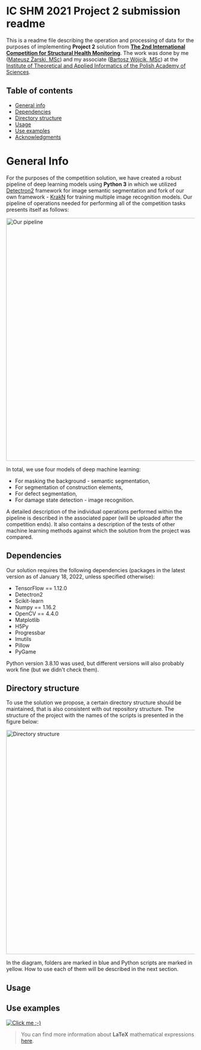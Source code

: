 # IC SHM 2021 Project 2 submission readme

This is a readme file describing the operation and processing of data for the purposes of implementing **Project 2** solution from [**The 2nd International Competition for Structural Health Monitoring**](https://sail.cive.uh.edu/ic-shm2021/). The work was done by me ([Mateusz Żarski, MSc](https://www.iitis.pl/en/node/3227)) and my associate ([Bartosz Wójcik, MSc](https://www.iitis.pl/en/person/bwojcik)) at the [Institute of Theoretical and Applied Informatics of the Polish Academy of Sciences](https://www.iitis.pl/en). 

##  Table of contents

* [General info](#general-info)
* [Dependencies](#dependencies)
* [Directory structure](#directory-structure)
* [Usage](#usage)
* [Use examples](#use-examples)
* [Acknowledgments](#acknowledgments)

# General Info

For the purposes of the competition solution, we have created a robust pipeline of deep learning models using **Python 3** in which we utilized [Detectron2](https://github.com/facebookresearch/detectron2) framework for image semantic segmentation and fork of our own framework - [KrakN](https://github.com/MatZar01/KrakN) for training multiple image recognition models. Our pipeline of operations needed for performing all of the competition tasks presents itself as follows:

<img src="https://i.ibb.co/L5mQHVR/Fig7.png" alt="Our pipeline" width="650"/>

In total, we use four models of deep machine learning:

 - For masking the background - semantic segmentation,
 - For segmentation of construction elements,
 - For defect segmentation,
 - For damage state detection - image recognition.

A detailed description of the individual operations performed within the pipeline is described in the associated paper (will be uploaded after the competition ends). It also contains a description of the tests of other machine learning methods against which the solution from the project was compared.

## Dependencies

Our solution requires the following dependencies (packages in the latest version as of January 18, 2022, unless specified otherwise):

* TensorFlow == 1.12.0
* Detectron2
* Scikit-learn 
* Numpy == 1.16.2
* OpenCV == 4.4.0
* Matplotlib
* H5Py 
* Progressbar 
* Imutils 
* Pillow 
* PyGame 

Python version 3.8.10 was used, but different versions will also probably work fine (but we didn't check them).

## Directory structure

To use the solution we propose, a certain directory structure should be maintained, that is also consistent with out repository structure. The structure of the project with the names of the scripts is presented in the figure below:

<img src="https://i.ibb.co/MM9MdrM/Fig-repo.png" alt="Directory structure" width="600"/>

In the diagram, folders are marked in blue and Python scripts are marked in yellow. How to use each of them will be described in the next section.

## Usage

## Use examples

<a href="https://streamable.com/qfx70h" title="video_example"><img src="https://i.ibb.co/RQgFSp2/front.png" alt="Click me ;-)" /></a>

> You can find more information about **LaTeX** mathematical expressions [here](http://meta.math.stackexchange.com/questions/5020/mathjax-basic-tutorial-and-quick-reference).


